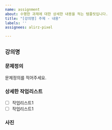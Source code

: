 ```yaml
---
name: assignment
about: 수행한 과제에 대한 상세한 내용을 적는 템플릿입니다.
title: "[강의명] 주제 - 내용"
labels: ''
assignees: alirz-pixel

---
```


## **``강의명``**

### **문제정의**
문제정의를 적어주세요.

### **상세한 작업리스트**
- [ ] 작업리스트1
- [ ] 작업리스트1

### **사진**
